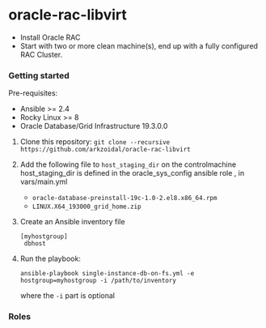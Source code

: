 # oracle-rac-libvirt

- Install Oracle RAC
- Start with two or more clean machine(s), end up with a fully configured RAC Cluster.

### Getting started

Pre-requisites:

- Ansible >= 2.4
- Rocky Linux >= 8
- Oracle Database/Grid Infrastructure 19.3.0.0

1. Clone this repository:
   `git clone --recursive https://github.com/arkzoidal/oracle-rac-libvirt`

2. Add the following file to `host_staging_dir` on the controlmachine
   host_staging_dir is defined in the oracle_sys_config ansible role , in vars/main.yml

   - `oracle-database-preinstall-19c-1.0-2.el8.x86_64.rpm`
   - `LINUX.X64_193000_grid_home.zip`

3. Create an Ansible inventory file
   ```
   [myhostgroup]
    dbhost
   ```

4. Run the playbook:

   `ansible-playbook single-instance-db-on-fs.yml -e hostgroup=myhostgroup -i /path/to/inventory`

   where the `-i` part is optional


### Roles

